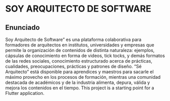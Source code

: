 # SOY ARQUITECTO DE SOFTWARE

## Enunciado
Soy Arquitecto de Software” es una plataforma colaborativa para formadores de arquitectos en institutos, universidades y empresas que permite la organización de contenidos de distinta naturaleza: ejemplos, cápsulas de conocimiento en forma de videos, tick tocks, y demás formatos de las redes sociales, conocimiento estructurado acerca de prácticas, cualidades, preocupaciones, prácticas y patrones de diseño. “Sé Arquitecto” está disponible para aprendices y maestros para sacarle el máximo provecho en los procesos de formación, mientras una comunidad destacada de académicos y de la industria alimenta, depura, válida y mejora los contenidos en el tiempo.
This project is a starting point for a Flutter application.